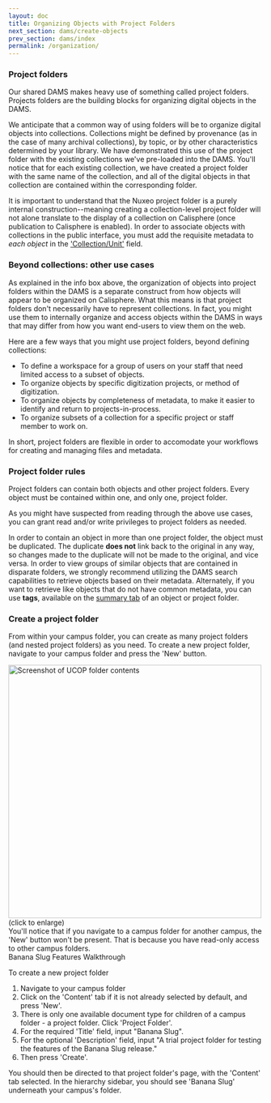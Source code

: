 ```yaml
---
layout: doc
title: Organizing Objects with Project Folders
next_section: dams/create-objects
prev_section: dams/index
permalink: /organization/
---
```


### Project folders

Our shared DAMS makes heavy use of something called project folders. Projects folders are the building blocks for organizing digital objects in the DAMS.

We anticipate that a common way of using folders will be to organize digital objects into collections. Collections might be defined by provenance (as in the case of many archival collections), by topic, or by other characteristics determined by your library. We have demonstrated this use of the project folder with the existing collections we've pre-loaded into the DAMS. You'll notice that for each existing collection, we have created a project folder with the same name of the collection, and all of the digital objects in that collection are contained within the corresponding folder.

<div class="note">It is important to understand that the Nuxeo project folder is a purely internal construction--meaning creating a collection-level project folder will not alone translate to the display of a collection on Calisphere (once publication to Calisphere is enabled). In order to associate objects with collections in the public interface, you must add the requisite metadata to <i>each object</i> in the <a href="" class="notelink">'Collection/Unit'</a> field.</div>

### Beyond collections: other use cases
As explained in the info box above, the organization of objects into project folders within the DAMS is a separate construct from how objects will appear to be organized on Calisphere. What this means is that project folders don't necessarily have to represent collections. In fact, you might use them to internally organize and access objects within the DAMS in ways that may differ from how you want end-users to view them on the web.

Here are a few ways that you might use project folders, beyond defining collections:

  - To define a workspace for a group of users on your staff that need limited access to a subset of objects. 
  - To organize objects by specific digitization projects, or method of digitization. 
  - To organize objects by completeness of metadata, to make it easier to identify and return to projects-in-process. 
  - To organize subsets of a collection for a specific project or staff member to work on.

In short, project folders are flexible in order to accomodate your workflows for creating and managing files and metadata.

### Project folder rules
Project folders can contain both objects and other project folders. Every object must be contained within one, and only one, project folder.

As you might have suspected from reading through the above use cases, you can grant read and/or write privileges to project folders as needed.

<div class="note">In order to contain an object in more than one project folder, the object must be duplicated. The duplicate <b>does not</b> link back to the original in any way, so changes made to the duplicate will not be made to the original, and vice versa. In order to view groups of similar objects that are contained in disparate folders, we strongly recommend utilizing the DAMS search capabilities to retrieve objects based on their metadata. Alternately, if you want to retrieve like objects that do not have common metadata, you can use <b>tags</b>, available on the <a href="{{ site.url }}{{ site.baseurl}}/docs/dams/edit-objects" class="notelink">summary tab</a> of an object or project folder.</div>

### Create a project folder
From within your campus folder, you can create as many project folders (and nested project folders) as you need. To create a new project folder, navigate to your campus folder and press the 'New' button. 

<a class="img-popup" href="{{ site.url }}{{ site.baseurl }}/images/2_UCOP-folder.png">
  <img src="{{ site.url }}{{ site.baseurl }}/images/2_UCOP-folder.png" alt="Screenshot of UCOP folder contents" style="width: 500px">
</a>
<br>(click to enlarge)

<div class="note">You'll notice that if you navigate to a campus folder for another campus, the 'New' button won't be present. That is because you have read-only access to other campus folders.</div>

<div class="walkthrough">Banana Slug Features Walkthrough</div>

To create a new project folder 

1. Navigate to your campus folder
2. Click on the 'Content' tab if it is not already selected by default, and press 'New'.
3. There is only one available document type for children of a campus folder - a project folder. Click 'Project Folder'. 
4. For the required 'Title' field, input "Banana Slug".
5. For the optional 'Description' field, input "A trial project folder for testing the features of the Banana Slug release." 
6. Then press 'Create'. 

<p>You should then be directed to that project folder's page, with the 'Content' tab selected. In the hierarchy sidebar, you should see 'Banana Slug' underneath your campus's folder.</p>
